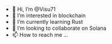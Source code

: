 - 👋 Hi, I’m @Visu71
- 👀 I’m interested in blockchain
- 🌱 I’m currently learning Rust
- 💞️ I’m looking to collaborate on Solana
- 📫 How to reach me ...

<!---
Visu71/Visu71 is a ✨ special ✨ repository because its `README.md` (this file) appears on your GitHub profile.
You can click the Preview link to take a look at your changes.
--->
